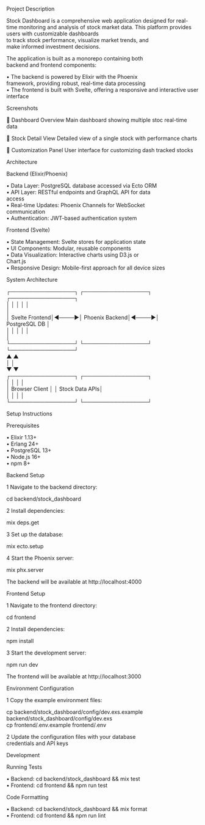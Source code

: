 Project Description                                        

Stock Dashboard is a comprehensive web application designed
for real-time monitoring and analysis of stock market data.
This platform provides users with customizable dashboards  
to track stock performance, visualize market trends, and   
make informed investment decisions.                        

The application is built as a monorepo containing both     
backend and frontend components:                           

 • The backend is powered by Elixir with the Phoenix       
   framework, providing robust, real-time data processing  
 • The frontend is built with Svelte, offering a responsive
   and interactive user interface                          


Screenshots                                                

🌆 Dashboard Overview  Main dashboard showing multiple stoc
real-time data                                             

🌆 Stock Detail View  Detailed view of a single stock with 
performance charts                                         

🌆 Customization Panel  User interface for customizing dash
tracked stocks                                             


Architecture                                               

Backend (Elixir/Phoenix)                                   

 • Data Layer: PostgreSQL database accessed via Ecto ORM   
 • API Layer: RESTful endpoints and GraphQL API for data   
   access                                                  
 • Real-time Updates: Phoenix Channels for WebSocket       
   communication                                           
 • Authentication: JWT-based authentication system         

Frontend (Svelte)                                          

 • State Management: Svelte stores for application state   
 • UI Components: Modular, reusable components             
 • Data Visualization: Interactive charts using D3.js or   
   Chart.js                                                
 • Responsive Design: Mobile-first approach for all device 
   sizes                                                   

System Architecture                                        

                                                           
┌─────────────────┐      ┌─────────────────┐               
┌─────────────────┐                                        
│                 │      │                 │      │        
│                                                          
│  Svelte Frontend│◄────►│  Phoenix Backend│◄────►│        
PostgreSQL DB  │                                           
│                 │      │                 │      │        
│                                                          
└─────────────────┘      └─────────────────┘               
└─────────────────┘                                        
        ▲                        ▲                         
        │                        │                         
        ▼                        ▼                         
┌─────────────────┐      ┌─────────────────┐               
│                 │      │                 │               
│  Browser Client │      │  Stock Data APIs│               
│                 │      │                 │               
└─────────────────┘      └─────────────────┘               
                                                           


Setup Instructions                                         

Prerequisites                                              

 • Elixir 1.13+                                            
 • Erlang 24+                                              
 • PostgreSQL 13+                                          
 • Node.js 16+                                             
 • npm 8+                                                  

Backend Setup                                              

 1 Navigate to the backend directory:                      
                                                           
   cd backend/stock_dashboard                              
                                                           
 2 Install dependencies:                                   
                                                           
   mix deps.get                                            
                                                           
 3 Set up the database:                                    
                                                           
   mix ecto.setup                                          
                                                           
 4 Start the Phoenix server:                               
                                                           
   mix phx.server                                          
                                                           
   The backend will be available at http://localhost:4000  

Frontend Setup                                             

 1 Navigate to the frontend directory:                     
                                                           
   cd frontend                                             
                                                           
 2 Install dependencies:                                   
                                                           
   npm install                                             
                                                           
 3 Start the development server:                           
                                                           
   npm run dev                                             
                                                           
   The frontend will be available at http://localhost:3000 

Environment Configuration                                  

 1 Copy the example environment files:                     
                                                           
   cp backend/stock_dashboard/config/dev.exs.example       
   backend/stock_dashboard/config/dev.exs                  
   cp frontend/.env.example frontend/.env                  
                                                           
 2 Update the configuration files with your database       
   credentials and API keys                                


Development                                                

Running Tests                                              

 • Backend: cd backend/stock_dashboard && mix test         
 • Frontend: cd frontend && npm run test                   

Code Formatting                                            

 • Backend: cd backend/stock_dashboard && mix format       
 • Frontend: cd frontend && npm run lint 

